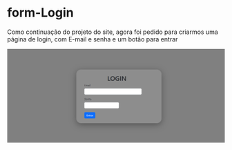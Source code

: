 # form-Login
Como continuação do projeto do site, agora foi pedido para criarmos uma página de login, com E-mail e senha e um botão para entrar 

![telainicial](tela%20inicial.png)
